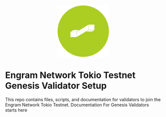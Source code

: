 <p align="center" width="100%">
    <img width="33%" src=".github/images/engram.png">
</p>

# Engram Network Tokio Testnet Genesis Validator Setup

This repo contains files, scripts, and documentation for validators to join the Engram Network Tokio Testnet. Documentation For Genesis Validators starts here
